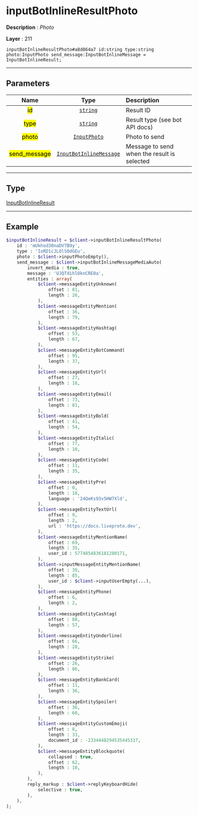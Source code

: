 # inputBotInlineResultPhoto

**Description** : *Photo*

**Layer** : 211

```tl
inputBotInlineResultPhoto#a8d864a7 id:string type:string photo:InputPhoto send_message:InputBotInlineMessage = InputBotInlineResult;
```

---

## Parameters

| Name | Type | Description |
| :---: | :---: | :--- |
| <mark>id</mark> | [`string`](type/string) | Result ID |
| <mark>type</mark> | [`string`](type/string) | Result type (see bot API docs) |
| <mark>photo</mark> | [`InputPhoto`](type/InputPhoto) | Photo to send |
| <mark>send_message</mark> | [`InputBotInlineMessage`](type/InputBotInlineMessage) | Message to send when the result is selected |

---

## Type

[InputBotInlineResult](type/InputBotInlineResult)

---

## Example

```php
$inputBotInlineResult = $client->inputBotInlineResultPhoto(
	id : 'mUkhod30naDV7B9y',
	type : 'IoRD1cJLOlS0dGEu',
	photo : $client->inputPhotoEmpty(),
	send_message : $client->inputBotInlineMessageMediaAuto(
		invert_media : true,
		message : 'UJQTdihlOknCRE0a',
		entities : array(
			$client->messageEntityUnknown(
				offset : 81,
				length : 26,
			),
			$client->messageEntityMention(
				offset : 36,
				length : 79,
			),
			$client->messageEntityHashtag(
				offset : 53,
				length : 67,
			),
			$client->messageEntityBotCommand(
				offset : 95,
				length : 37,
			),
			$client->messageEntityUrl(
				offset : 27,
				length : 18,
			),
			$client->messageEntityEmail(
				offset : 73,
				length : 81,
			),
			$client->messageEntityBold(
				offset : 41,
				length : 54,
			),
			$client->messageEntityItalic(
				offset : 77,
				length : 10,
			),
			$client->messageEntityCode(
				offset : 11,
				length : 35,
			),
			$client->messageEntityPre(
				offset : 0,
				length : 18,
				language : '24QeKs93v5HW7Xld',
			),
			$client->messageEntityTextUrl(
				offset : 9,
				length : 2,
				url : 'https://docs.liveproto.dev',
			),
			$client->messageEntityMentionName(
				offset : 69,
				length : 35,
				user_id : 5774854836181280171,
			),
			$client->inputMessageEntityMentionName(
				offset : 39,
				length : 85,
				user_id : $client->inputUserEmpty(...),
			),
			$client->messageEntityPhone(
				offset : 6,
				length : 2,
			),
			$client->messageEntityCashtag(
				offset : 88,
				length : 57,
			),
			$client->messageEntityUnderline(
				offset : 66,
				length : 28,
			),
			$client->messageEntityStrike(
				offset : 26,
				length : 86,
			),
			$client->messageEntityBankCard(
				offset : 11,
				length : 36,
			),
			$client->messageEntitySpoiler(
				offset : 36,
				length : 60,
			),
			$client->messageEntityCustomEmoji(
				offset : 8,
				length : 33,
				document_id : -2334448294535445317,
			),
			$client->messageEntityBlockquote(
				collapsed : true,
				offset : 62,
				length : 10,
			),
		),
		reply_markup : $client->replyKeyboardHide(
			selective : true,
		),
	),
);
```